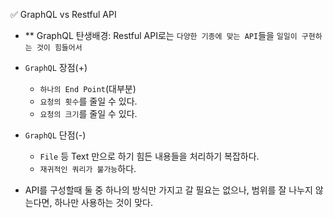 ✅ GraphQL vs Restful API
* ** GraphQL 탄생배경: Restful API로는 `다양한 기종에 맞는 API`들을 `일일이 구현하는 것이 힘들어서`
* `GraphQL` 장점(+)
  * `하나의 End Point`(대부분)
  * `요청의 횟수`를 줄일 수 있다.
  * `요청의 크기`를 줄일 수 있다.
* `GraphQL` 단점(-)
  * `File` 등 Text 만으로 하기 힘든 내용들을 처리하기 복잡하다.
  * `재귀적인 쿼리가 불가능`하다.

* API를 구성할때 둘 중 하나의 방식만 가지고 갈 필요는 없으나, 범위를 잘 나누지 않는다면, 하나만 사용하는 것이 맞다. 